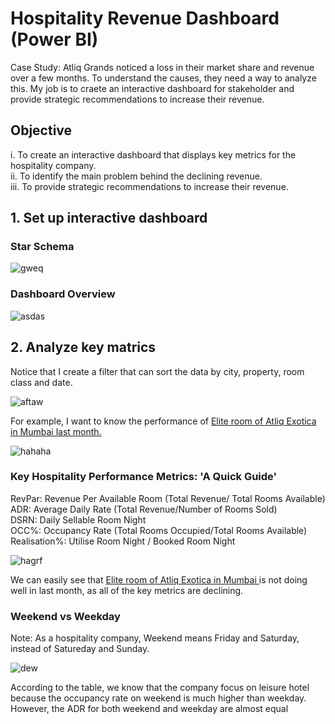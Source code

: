 # Hospitality Revenue Dashboard (Power BI)
Case Study: Atliq Grands noticed a loss in their market share and revenue over a few months. To understand the causes, they need a way to analyze this. My job is to craete an interactive dashboard for stakeholder and provide strategic recommendations to increase their revenue.

## Objective
i. To create an interactive dashboard that displays key metrics for the hospitality company.  
ii. To identify the main problem behind the declining revenue.  
iii. To provide strategic recommendations to increase their revenue.  

## 1. Set up interactive dashboard
### Star Schema

![gweq](https://github.com/sys1169/Hao_Portfolio/assets/59571707/cfe415b3-555b-4a2c-b346-e8bbc90df603)

### Dashboard Overview
![asdas](https://github.com/sys1169/Hao_Portfolio/assets/59571707/54f7b32e-1b3c-4278-8bc5-07b1df571afa)

## 2. Analyze key matrics
Notice that I create a filter that can sort the data by city, property, room class and date.

![aftaw](https://github.com/sys1169/Hao_Portfolio/assets/59571707/c3501ea0-1be5-406c-8317-448d617a00ee)

For example, I want to know the performance of <ins> Elite room of Atliq Exotica in Mumbai last month. </ins>

![hahaha](https://github.com/sys1169/Hao_Portfolio/assets/59571707/636fa8c1-c0da-490a-b924-64888e55f624)

### Key Hospitality Performance Metrics: 'A Quick Guide' 
RevPar: Revenue Per Available Room (Total Revenue/ Total Rooms Available)  
ADR: Average Daily Rate (Total Revenue/Number of Rooms Sold)  
DSRN: Daily Sellable Room Night   
OCC%: Occupancy Rate (Total Rooms Occupied/Total Rooms Available)  
Realisation%:  Utilise Room Night / Booked Room Night  

![hagrf](https://github.com/sys1169/Hao_Portfolio/assets/59571707/5672e702-6447-45b8-bb6c-69f3e2215a74)

We can easily see that <ins> Elite room of Atliq Exotica in Mumbai </ins> is not doing well in last month, as all of the key metrics are declining.

### Weekend vs Weekday
Note: As a hospitality company, Weekend means Friday and Saturday, instead of Satureday and Sunday.  

![dew](https://github.com/sys1169/Hao_Portfolio/assets/59571707/56802a62-2096-41d7-9d2b-f187dd03341f)


According to the table, we know that the company focus on leisure hotel because the occupancy rate on weekend is much higher than weekday. However, the ADR for both weekend and weekday are almost equal




